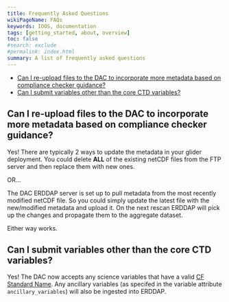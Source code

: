```yaml
---
title: Frequently Asked Questions
wikiPageName: FAQs
keywords: IOOS, documentation
tags: [getting_started, about, overview]
toc: false
#search: exclude
#permalink: index.html
summary: A list of frequently asked questions
---
```



- [Can I re-upload files to the DAC to incorporate more metadata based on compliance checker guidance?](#can-i-re-upload-files-to-the-dac-to-incorporate-more-metadata-based-on-compliance-checker-guidance)
- [Can I submit variables other than the core CTD variables?](#can-i-submit-variables-other-than-the-core-ctd-variables)


## Can I re-upload files to the DAC to incorporate more metadata based on compliance checker guidance?

Yes! There are typically 2 ways to update the metadata in your glider deployment. You could delete **ALL** of the existing netCDF files from the FTP server and then replace them with new ones.

OR...

The DAC ERDDAP server is set up to pull metadata from the most recently modified netCDF file. So you could simply update the latest file with the new/modified metadata and upload it. On the next rescan ERDDAP will pick up the changes and propagate them to the aggregate dataset.

Either way works.

## Can I submit variables other than the core CTD variables?

Yes! The DAC now accepts any science variables that have a valid [CF Standard Name](http://cfconventions.org/standard-names.html). Any ancillary variables (as specifed in the variable attribute `ancillary_variables`) will also be ingested into ERDDAP.



<!-- 2. Can I submit raw glider files to the DAC? -->

<!-- At the moment no, you must convert the raw files to netCDF following the DAC [metadata conventions](/ioosngdac/ngdac-netcdf-file-format-version-2.html). But we're in the process of developing a raw data upload tool that will enable users to  -->
